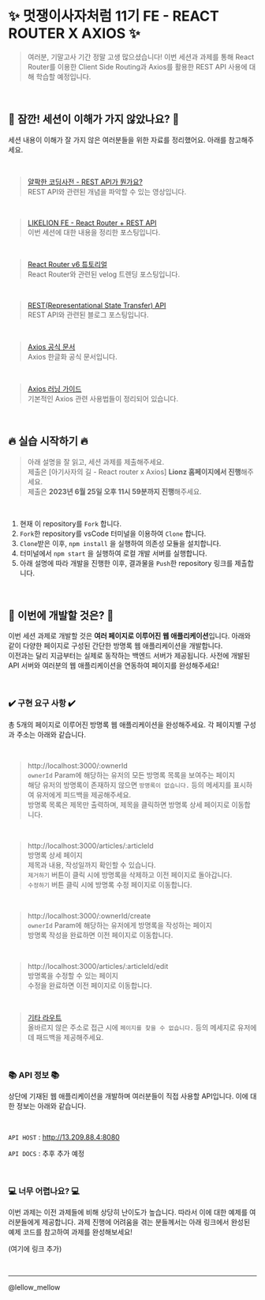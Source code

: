 # ✨ 멋쟁이사자처럼 11기 FE - REACT ROUTER X AXIOS ✨

> 여러분, 기말고사 기간 정말 고생 많으셨습니다! 이번 세션과 과제를 통해 React Router를 이용한 Client Side Routing과 Axios를 활용한 REST API 사용에 대해 학습할 예정입니다.

<br/>

## 🌿 잠깐! 세션이 이해가 가지 않았나요? 🌿

세션 내용이 이해가 잘 가지 않은 여러분들을 위한 자료를 정리했어요. 아래를 참고해주세요.

<br/>

> [얄팍한 코딩사전 - REST API가 뭔가요?](https://www.youtube.com/watch?v=iOueE9AXDQQ)  
> REST API와 관련된 개념을 파악할 수 있는 영상입니다.

<br/>

> [LIKELION FE - React Router + REST API](https://velog.io/@pexe99/LIKELION-FE-React-Router-REST-API)  
> 이번 세션에 대한 내용을 정리한 포스팅입니다.

<br/>

> [React Router v6 튜토리얼](https://velog.io/@velopert/react-router-v6-tutorial)  
> React Router와 관련된 velog 트렌딩 포스팅입니다.

<br/>

> [REST(Representational State Transfer) API](https://hudi.blog/rest-api/)  
> REST API와 관련된 블로그 포스팅입니다.

<br/>

> [Axios 공식 문서](https://axios-http.com/kr/docs/intro)  
> Axios 한글화 공식 문서입니다.

<br/>

> [Axios 러닝 가이드](https://yamoo9.github.io/axios/guide/usage.html#get-%EC%9A%94%EC%B2%AD)  
> 기본적인 Axios 관련 사용법들이 정리되어 있습니다.

<br/>

## 🔥 실습 시작하기 🔥

> 아래 설명을 잘 읽고, 세션 과제를 제출해주세요.  
> 제출은 [아기사자의 길 - React router x Axios] **Lionz 홈페이지에서 진행**해주세요.  
> 제출은 **2023년 6월 25일 오후 11시 59분까지 진행**해주세요.  

<br/>

1. 현재 이 repository를 `Fork` 합니다.
2. `Fork`한 repository를 vsCode 터미널을 이용하여 `Clone` 합니다.
3. `Clone`받은 이후, `npm install` 을 실행하여 의존성 모듈을 설치합니다.
4. 터미널에서 `npm start` 을 실행하여 로컬 개발 서버를 실행합니다.
5. 아래 설명에 따라 개발을 진행한 이후, 결과물을 `Push`한 repository 링크를 제출합니다.

<br/>

## 💫 이번에 개발할 것은? 💫

이번 세션 과제로 개발할 것은 **여러 페이지로 이루어진 웹 애플리케이션**입니다. 아래와 같이 다양한 페이지로 구성된 간단한 방명록 웹 애플리케이션을 개발합니다.  
이전과는 달리 지금부터는 실제로 동작하는 백엔드 서버가 제공됩니다. 사전에 개발된 API 서버와 여러분의 웹 애플리케이션을 연동하여 페이지를 완성해주세요!  

<br/>

### ✔️ 구현 요구 사항 ✔️

총 5개의 페이지로 이루어진 방명록 웹 애플리케이션을 완성해주세요. 각 페이지별 구성과 주소는 아래와 같습니다.

<br/>

> http://localhost:3000/:ownerId    
> `ownerId` Param에 해당하는 유저의 모든 방명록 목록을 보여주는 페이지  
> 해당 유저의 방명록이 존재하지 않으면 `방명록이 없습니다.` 등의 메세지를 표시하여 유저에게 피드백을 제공해주세요.   
> 방명록 목록은 제목만 출력하며, 제목을 클릭하면 방명록 상세 페이지로 이동합니다.  

<br/>

> http://localhost:3000/articles/:articleId     
> 방명록 상세 페이지  
> 제목과 내용, 작성일까지 확인할 수 있습니다.  
> `제거하기` 버튼이 클릭 시에 방명록을 삭제하고 이전 페이지로 돌아갑니다.  
> `수정하기` 버튼 클릭 시에 방명록 수정 페이지로 이동합니다.  

<br/>

> http://localhost:3000/:ownerId/create   
> `ownerId` Param에 해당하는 유저에게 방명록을 작성하는 페이지  
> 방명록 작성을 완료하면 이전 페이지로 이동합니다.  

<br/>

> http://localhost:3000/articles/:articleId/edit  
> 방명록을 수정할 수 있는 페이지  
> 수정을 완료하면 이전 페이지로 이동합니다.  

<br/>

> [기타 라우트](https://github.com/faewafewaefw)  
> 올바르지 않은 주소로 접근 시에 `페이지를 찾을 수 없습니다.` 등의 메세지로 유저에데 패드백을 제공해주세요.  

<br/>

### 📚 API 정보 📚

상단에 기재된 웹 애플리케이션을 개발하며 여러분들이 직접 사용할 API입니다. 이에 대한 정보는 아래와 같습니다.

<br/>

`API HOST` : http://13.209.88.4:8080

`API DOCS` : 추후 추가 예정

<br/>

### 💻 너무 어렵나요? 💻

이번 과제는 이전 과제들에 비해 상당히 난이도가 높습니다. 따라서 이에 대한 예제를 여러분들에게 제공합니다. 과제 진행에 어려움을 겪는 분들께서는 아래 링크에서 완성된 예제 코드를 참고하여 과제를 완성해보세요!

(여기에 링크 추가)

<br/>

---
@lellow_mellow
